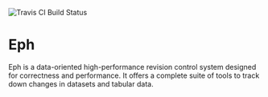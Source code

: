 ![Travis CI Build Status](https://api.travis-ci.org/uddp/eph.svg?branch=master)

# Eph
Eph is a data-oriented high-performance revision control system designed for correctness and performance. It offers a complete suite of tools to track down changes in datasets and tabular data.
